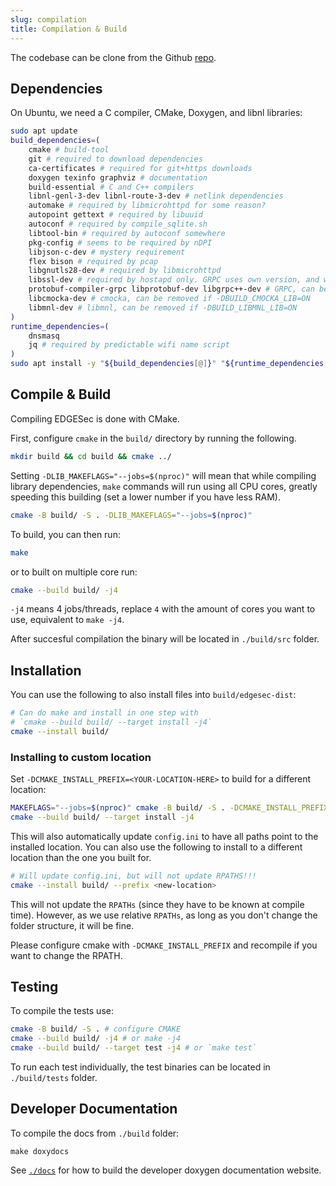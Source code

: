```yaml
---
slug: compilation
title: Compilation & Build
---
```


The codebase can be clone from the Github [repo](https://github.com/nqminds/edgesec).

## Dependencies

On Ubuntu, we need a C compiler, CMake, Doxygen, and libnl libraries:

```bash
sudo apt update
build_dependencies=(
    cmake # build-tool
    git # required to download dependencies
    ca-certificates # required for git+https downloads
    doxygen texinfo graphviz # documentation
    build-essential # C and C++ compilers
    libnl-genl-3-dev libnl-route-3-dev # netlink dependencies
    automake # required by libmicrohttpd for some reason?
    autopoint gettext # required by libuuid
    autoconf # required by compile_sqlite.sh
    libtool-bin # required by autoconf somewhere
    pkg-config # seems to be required by nDPI
    libjson-c-dev # mystery requirement
    flex bison # required by pcap
    libgnutls28-dev # required by libmicrohttpd
    libssl-dev # required by hostapd only. GRPC uses own version, and we compile OpenSSL 3 for EDGESec
    protobuf-compiler-grpc libprotobuf-dev libgrpc++-dev # GRPC, can be removed if -DBUILD_GRPC_LIB=ON
    libcmocka-dev # cmocka, can be removed if -DBUILD_CMOCKA_LIB=ON
    libmnl-dev # libmnl, can be removed if -DBUILD_LIBMNL_LIB=ON
)
runtime_dependencies=(
    dnsmasq
    jq # required by predictable wifi name script
)
sudo apt install -y "${build_dependencies[@]}" "${runtime_dependencies[@]}"
```

## Compile & Build

Compiling EDGESec is done with CMake.

First, configure `cmake` in the `build/` directory by running the following.

```bash
mkdir build && cd build && cmake ../
```

Setting `-DLIB_MAKEFLAGS="--jobs=$(nproc)"` will mean that while compiling library dependencies,
`make` commands will run using all CPU cores, greatly speeding this building (set a lower number if you have less RAM).

```bash
cmake -B build/ -S . -DLIB_MAKEFLAGS="--jobs=$(nproc)"
```

To build, you can then run:

```bash
make
```

or to built on multiple core run:

```bash
cmake --build build/ -j4
```

`-j4` means 4 jobs/threads, replace `4` with the amount of cores you want to use, equivalent to `make -j4`.

After succesful compilation the binary will be located in `./build/src` folder.

## Installation

You can use the following to also install files into `build/edgesec-dist`:

```bash
# Can do make and install in one step with
# `cmake --build build/ --target install -j4`
cmake --install build/
```

### Installing to custom location

Set `-DCMAKE_INSTALL_PREFIX=<YOUR-LOCATION-HERE>` to build for a different location:

```bash
MAKEFLAGS="--jobs=$(nproc)" cmake -B build/ -S . -DCMAKE_INSTALL_PREFIX=/tmp/example-build
cmake --build build/ --target install -j4
```

This will also automatically update `config.ini` to have all paths point to the installed location. You can also use the following to install to a different location than the one you built for.

```bash
# Will update config.ini, but will not update RPATHS!!!
cmake --install build/ --prefix <new-location>
```

This will not update the `RPATHs` (since they have to be known at compile time).
However, as we use relative `RPATHs`, as long as you don't change the folder structure,
it will be fine.

Please configure cmake with `-DCMAKE_INSTALL_PREFIX` and recompile if you want to change the RPATH.

## Testing

To compile the tests use:

```bash
cmake -B build/ -S . # configure CMAKE
cmake --build build/ -j4 # or make -j4
cmake --build build/ --target test -j4 # or `make test`
```

To run each test individually, the test binaries can be located in `./build/tests` folder.

## Developer Documentation

To compile the docs from `./build` folder:

```console
make doxydocs
```

See [`./docs`](./docs) for how to build the developer doxygen documentation website.
